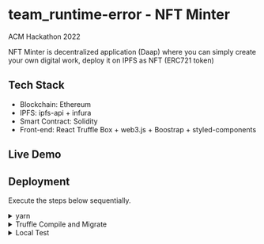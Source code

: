 # team_runtime-error - NFT Minter
ACM Hackathon 2022

NFT Minter is decentralized application (Daap) where you can simply create your own digital work, deploy it on IPFS as NFT (ERC721 token)



## Tech Stack

- Blockchain: Ethereum
- IPFS: ipfs-api + infura
- Smart Contract: Solidity
- Front-end: React Truffle Box + web3.js + Boostrap + styled-components 

## Live Demo


## Deployment

Execute the steps below sequentially.

<details><summary>yarn</summary>
<p>

From **root** directory: `yarn add all`

</p>
</details>

<details><summary>Truffle Compile and Migrate</summary>
<p>

- Modify truffle-config.js as per your requirement
- Make sure to start `ganache-cli` or Ganache application

  Then from root folder:
- Ganache Deploy: `truffle migrate --reset`

</p>
</p>
</details>

<details><summary>Local Test</summary>
<p>

`yarn start` from *root* directory 
 
</p>
</details>
